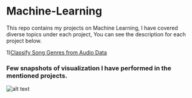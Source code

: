 # Machine-Learning

This repo contains my projects on Machine Learning, I have covered diverse topics under each project, You can see the description for each project below.

1)[Classify Song Genres from Audio Data](https://github.com/ammarshaikh123/Projects-on-Machine-Learning/tree/master/Classify%20Song%20Genres%20from%20Audio%20Data)



### Few snapshots of visualization I have performed in the mentioned projects.

![alt text](https://github.com/ammarshaikh123/Projects-on-Machine-Learning/blob/master/ML.png)

